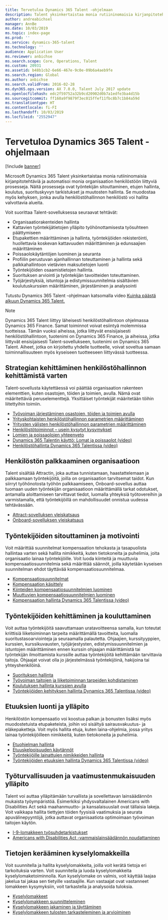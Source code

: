 ```yaml
---
title: Tervetuloa Dynamics 365 Talent -ohjelmaan
description: Talent yksinkertaistaa monia rutiininomaisia kirjanpitotehtäviä ja automatisoi monia organisaation henkilöstöön liittyviä prosesseja. Näitä prosesseja ovat työntekijän sitouttaminen, etujen hallinta, koulutus, suorituskyvyn arvioinnit ja muutosten hallinta.
author: andreabichsel
manager: AnnBe
ms.date: 10/03/2019
ms.topic: index-page
ms.prod: ''
ms.service: dynamics-365-talent
ms.technology: ''
audience: Application User
ms.reviewer: anbichse
ms.search.scope: Core, Operations, Talent
ms.custom: 20931
ms.assetid: b48b1cb2-6e66-467e-9c0e-09b6a4aeb9fe
ms.search.region: Global
ms.author: anbichse
ms.search.validFrom: 2016-02-28
ms.dyn365.ops.version: AX 7.0.0, Talent July 2017 update
ms.openlocfilehash: edc2f59752a32b9cd20902d0b7a1edfe3ba4d15b
ms.sourcegitcommit: ff160a9f9879f3ec015ffef11fbc8b7c1b84a59d
ms.translationtype: HT
ms.contentlocale: fi-FI
ms.lasthandoff: 10/03/2019
ms.locfileid: "2552947"
---
```

# <a name="welcome-to-dynamics-365-talent"></a>Tervetuloa Dynamics 365 Talent -ohjelmaan

[!include [banner](includes/banner.md)]

Microsoft Dynamics 365 Talent yksinkertaistaa monia rutiininomaisia kirjanpitotehtäviä ja automatisoi monia organisaation henkilöstöön liittyviä prosesseja. Näitä prosesseja ovat työntekijän sitouttaminen, etujen hallinta, koulutus, suorituskyvyn tarkistukset ja muutosten hallinta. Se muodostaa myös kehyksen, jonka avulla henkilöstöhallinnon henkilöstö voi hallita valvottavia alueita.

Voit suorittaa Talent-sovelluksessa seuraavat tehtävät:

+ Organisaatiorakenteiden hallinta
+ Kattavien työntekijätietojen ylläpito työhönottamisesta työsuhteen päättymiseen
+ Etupakettien määrittäminen ja hallinta, työntekijöiden rekisteröinti, huollettavia koskevan kattavuuden määrittäminen ja edunsaajien määrittäminen
+ Poissaolokäytäntöjen luominen ja seuranta
+ Profiilin perustuvan ajanhallinnan toteuttaminen ja hallinta sekä palkkahallintoon vietävien maksutietojen luonti
+ Työntekijöiden osaamistietojen hallinta.
+ Suorituksen arviointi ja työntekijän tavoitteiden toteuttaminen.
+ Työjärjestyksiä, istuntoja ja edistymissuunnitelmia sisältävien koulutuskurssien määrittäminen, järjestäminen ja analysointi

Tutustu Dynamics 365 Talent -ohjelmaan katsomalla video [Kuinka päästä alkuun Dynamics 365 Talent.](https://www.youtube.com/watch?v=6rg2ByadbN0)


> [!NOTE] 
> Dynamics 365 Talent liittyy läheisesti henkilöstöhallintoon ohjelmassa Dynamics 365 Finance. Samat toiminnot voivat esiintyä molemmissa tuotteissa. Tämän vuoksi aiheissa, jotka liittyvät ensisijaisesti henkilöstöhallintoon, tuotenimi on Dynamics 365 Finance, ja aiheissa, jotka liittyvät ensisijaisesti Talent-sovellukseen, tuotenimi on Dynamics 365 Talent. Aiheet, jotka on kirjoitettu yhdelle tuotteelle, voivat soveltua samaan toiminnallisuuteen myös kyseiseen tuotteeseen liittyvässä tuotteessa.

<a name="develop-a-strategy-for-managing-your-human-resources"></a>Strategian kehittäminen henkilöstöhallinnon kehittämistä varten
---------------------------------------------------------

Talent-sovellusta käytettäessä voi päättää organisaation rakenteen elementtien, kuten osastojen, töiden ja toimien, avulla. Nämä ovat määritettäviä peruselementtejä. Yksittäiset työntekijät määritetään töihin liitettyihin toimiin.

-   [Työvoiman järjestäminen osastojen, töiden ja toimien avulla](departments-jobs-positions.md)
-   [Yrityskohtaisten henkilöstöhallinnon parametrien määrittäminen](set-up-company-specific-hr-parameters.md)
-   [Yritysten välisten henkilöstöhallinnon parametrien määrittäminen](set-up-hr-parameters-across-legal-entities.md) 
-   [Henkilöstötoiminnot – usein kysytyt kysymykset](personnel-actions-faq.md)
-   [Lomien ja poissaolojen yhteenveto](leave-absence-overview.md)
-   [Dynamics 365 Talentin käyttö: Lomat ja poissaolot (video)](https://www.youtube.com/watch?v=1q1UhKmO4tw)
-   [Henkilöstöhallinta Dynamics 365 Talentissa (video)](https://www.youtube.com/watch?v=h1T5IjKKAuA)

## <a name="staffing-your-organization"></a>Henkilöstön palkkaaminen organisaatioon

Talent sisältää Attractin, joka auttaa tunnistamaan, haastattelemaan ja palkkaamaan työntekijöitä, joilla on organisaation tarvitsemat taidot. Kun siirryt työhönotosta työhön palkkaamiseen, Onboard-sovellus auttaa tuomaan uuden työntekijän organisaatioon määrittämällä tarkat odotukset, antamalla aloittamiseen tarvittavat tiedot, luomalla yhteyksiä työtovereihin ja varmistamalla, että työntekijöillä on mahdollisuudet onnistua uudessa tehtävässään.  

- [Attract-sovelluksen yleiskatsaus](attract-overview.md)
- [Onboard-sovelluksen yleiskatsaus](create-onboarding-experience.md)

## <a name="retain-and-motivate-employees"></a>Työntekijöiden sitouttaminen ja motivointi

Voit määrittää suunnitelmat kompensaation tehokasta ja tasapuolista hallintaa varten sekä hallita nimikkeitä, kuten tietokoneita ja puhelimia, joita organisaatio lainaa työntekijöille. Voit luoda kiinteitä ja muuttuvia kompensaatiosuunnitelmia sekä määrittää säännöt, joilla käytetään kyseisen suunnitelman ehdot täyttävää kompensaatiosuunnitelmaa.

-   [Kompensaatiosuunnitelmat](compensation-plans.md)
-   [Kompensaation käsittely](process-compensation.md)
-   [Kiinteiden kompensaatiosuunnitelmien luominen](create-fixed-compensation-plans.md)
-   [Muuttuvien kompensaatiosuunnitelmien luominen](create-variable-compensation-plans.md)
-   [Kompensaation hallinta Dynamics 365 Talentissa (video)](https://www.youtube.com/watch?v=lEw5oKopHDk)

## <a name="develop-and-train-employees"></a>Työntekijöiden kehittäminen ja kouluttaminen

Voit auttaa työntekijöitä saavuttamaan uratavoitteensa samalla, kun toteutat kriittisiä liiketoiminnan tarpeita määrittämällä tavoitteita, luomalla suoritustasoarviointeja ja seuraamalla palautetta. Ohjaajien, kurssityyppien, kurssien, kurssikuvausten, työjärjestysten, edistymissuunnitelmien ja istuntojen määrittäminen ennen kurssin ohjaajan määrittämistä tai työntekijän ilmoittamista kurssille auttaa työntekijöitä kehittämään tarvittavia taitoja. Ohjaajat voivat olla jo järjestelmässä työntekijöinä, hakijoina tai yhteyshenkilöinä.

-   [Suorituksen hallinta](performance-management-overview.md)
-   [Työvoiman taitojen ja liiketoiminnan tarpeiden kohdistaminen](skills.md)
-   [Koulutuksen hallinta kurssien avulla](courses.md)
-   [Työntekijöiden kehityksen hallinta Dynamics 365 Talentissa (video)](https://www.youtube.com/watch?v=xB8SU7fqBOQ)

## <a name="create-and-maintain-benefits"></a>Etuuksien luonti ja ylläpito

Henkilöstön kompensaatio voi koostua palkan ja bonusten lisäksi myös muodostetuista etupaketeista, joihin voi sisältyä sairausvakuutus- ja eläkepaketteja. Voit myös hallita etuja, kuten laina-ohjelmia, jossa yritys lainaa työntekijöilleen nimikkeitä, kuten tietokoneita ja puhelimia.

-   [Etuohjelman hallinta](manage-benefit-program.md)
-   [Etuuskelpoisuuden käytännöt](benefit-eligibility-policies.md)
-   [Työntekijöille lainattujen nimikkeiden hallinta](loan-items.md)
-   [Työntekijöiden etuuksien hallinta Dynamics 365 Talentissa (video)](https://www.youtube.com/watch?v=nUWkeJTad1o)

## <a name="maintain-workplace-safety-and-compliance"></a>Työturvallisuuden ja vaatimustenmukaisuuden ylläpito

Talent voi auttaa ylläpitämään turvallista ja sovellettavan lainsäädännön mukaista työympäristöä. Esimerkiksi yhdysvaltalainen Americans with Disabilities Act sekä maahanmuutto- ja kansalaisuuslait ovat tällaisia lakeja. Voit vaikkapa hallita tiettyjen töiden fyysisiä vaatimuksia ja seurata apuvälinepyyntöjä, jotka auttavat organisaatiota optimoimaan työvoiman taitojen käytön.

-   [I-9-lomakkeen työsuhdetarkistukset](../fin-and-ops/hr/localizations/noam-usa-form-i-9-verification.md)
-   [Americans with Disabilities Act -vammaislainsäädännön noudattaminen](../fin-and-ops/hr/localizations/noam-usa-comply-ada.md)

## <a name="gather-information-using-questionnaires"></a>Tietojen kerääminen kyselylomakkeilla

Voit suunnitella ja hallita kyselylomakkeita, joilla voit kerätä tietoja eri tarkoituksia varten. Voit suunnitella ja luoda kyselylomakkeita kyselylomaketoiminnolla. Kun kyselylomake on valmis, voit käyttää laajaa jakelua tai jakaa sen tietyille vastaajille. Kun vastaajat ovat vastanneet lomakkeen kysymyksiin, voit tarkastella ja analysoida tuloksia.

-   [Kyselylomakkeet](questionnaires.md)
-   [Kyselylomakkeen suunnitteleminen](design-questionnaires.md)
-   [Kyselylomakkeen jakaminen ja täyttäminen](distribute-questionnaires.md)
-   [Kyselylomakkeen tulosten tarkasteleminen ja arvioiminen](evaluate-questionnaire-results.md)
